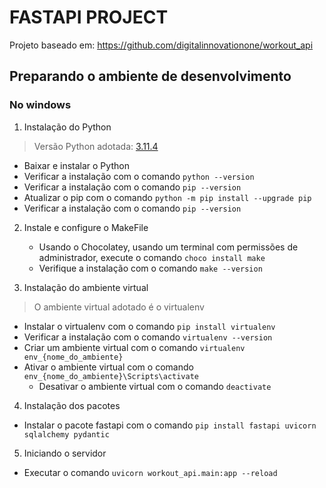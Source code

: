 # FASTAPI PROJECT

Projeto baseado em: https://github.com/digitalinnovationone/workout_api

## Preparando o ambiente de desenvolvimento

### No windows

1.  Instalação do Python
> Versão Python adotada: [3.11.4](https://www.python.org/ftp/python/3.11.4/python-3.11.4-amd64.exe)
   - Baixar e instalar o Python
   - Verificar a instalação com o comando `python --version`
   - Verificar a instalação com o comando `pip --version`
   - Atualizar o pip com o comando `python -m pip install --upgrade pip`
   - Verificar a instalação com o comando `pip --version`

2. Instale e configure o MakeFile
   - Usando o Chocolatey, usando um terminal com permissões de administrador, execute o comando `choco install make`
   - Verifique a instalação com o comando `make --version`

3.  Instalação do ambiente virtual
> O ambiente virtual adotado é o virtualenv
   - Instalar o virtualenv com o comando `pip install virtualenv`
   - Verificar a instalação com o comando `virtualenv --version`
   - Criar um ambiente virtual com o comando `virtualenv env_{nome_do_ambiente}`
   - Ativar o ambiente virtual com o comando `env_{nome_do_ambiente}\Scripts\activate`
     - Desativar o ambiente virtual com o comando `deactivate`
4.  Instalação dos pacotes
   - Instalar o pacote fastapi com o comando `pip install fastapi uvicorn sqlalchemy pydantic`

5.  Iniciando o servidor
   - Executar o comando `uvicorn workout_api.main:app --reload`

    